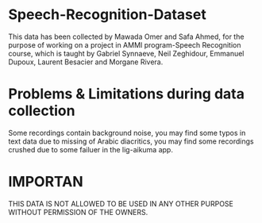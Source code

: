 # Speech-Recognition-Dataset
This data has been collected by Mawada Omer and Safa Ahmed, for the purpose of working on a project in AMMI program-Speech Recognition course, which is taught by Gabriel Synnaeve, Neil Zeghidour, Emmanuel Dupoux, Laurent Besacier and Morgane Rivera.
# Problems & Limitations during data collection
Some recordings contain background noise, you may find some typos in text data due to missing of Arabic diacritics, you may find some recordings crushed due to some failuer in the lig-aikuma app.
# IMPORTAN
THIS DATA IS NOT ALLOWED TO BE USED IN ANY OTHER PURPOSE WITHOUT PERMISSION OF THE OWNERS.
